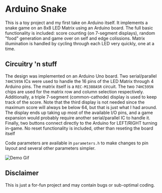 # Arduino Snake

This is a toy project and my first take on Arduino itself. It implements a snake game on an 8x8 LED Matrix using an Arduino board. The full basic functionality is included: score counting (on 7-segment displays), random "food" generation and game over on self and edge colissions. Matrix illumination is handled by cycling through each LED very quickly, one at a time.

## Circuitry 'n stuff

The design was implemented on an Arduino Uno board. Two serial/parallel ```74HC595N``` ICs were used to handle the 16 pins of the LED Matrix through 4 Arduino pins. The matrix itself is a ```REC-M1388ASR``` circuit. The two ```74HC595N``` chips are used for the matrix row and column selection respectively. Additionally, a triple 7-segment (common-cathode) display is used to keep track of the score. Note that the third display is not needed since the maximum score will always be below 64, but that is just what I had around. The display ends up taking up most of the available I/O pins, and a game expansion would probably require another serial/parallel IC to handle it. Finally, two buttons connect directly to the Arduino for LEFT/RIGHT turning in-game. No reset functionality is included, other than reseting the board itself


Code parameters are available in ```parameters.h``` to make changes to pin layout and several other parameters simpler. 

![Demo Gif](demo.gif)



## Disclaimer

This is just a for-fun project and may contain bugs or sub-optimal coding.
